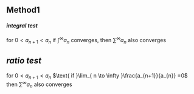 ## Method1
#### *integral test*
$\text{for }0 < a_{n+1} < a_{n}$ 
$\text{if }\int ^{\infty} a_{n}\text{ converges, then }\sum ^{\infty} a_{n}\text{ also converges}$

## *ratio test*
$\text{ for }0<a_{n+1}<a_{n}$
$\text{ if }\lim_{ n \to \infty }\frac{a_{n+1}}{a_{n}} =0$$\text{ then } \sum ^{\infty}a_{n}\text{ also converges }$



